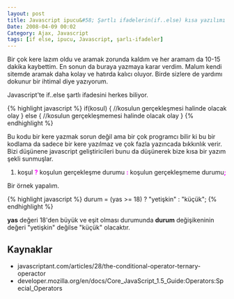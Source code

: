 ```yaml
---
layout: post
title: Javascript ipucu&#58; Şartlı ifadelerin(if..else) kısa yazılımı
Date: 2008-04-09 00:02
Category: Ajax, Javascript
tags: [if else, ipucu, Javascript, şarlı-ifadeler]
---
```


Bir çok kere lazım oldu ve aramak zorunda kaldım ve her aramam da 10-15
dakika kaybettim. En sonun da buraya yazmaya karar verdim. Malum kendi
sitemde aramak daha kolay ve hatırda kalıcı oluyor. Birde sizlere de
yardımı dokunur bir ihtimal diye yazıyorum.

Javascript'te if..else şartlı ifadesini herkes biliyor.

{% highlight javascript %}
if(kosul) { 
  //kosulun gerçekleşmesi halinde olacak olay 
} 
else { 
  //kosulun gerçekleşmemesi halinde olacak olay 
}
{% endhighlight %}

Bu kodu bir kere yazmak sorun değil ama bir çok programcı bilir ki bu
bir kodlama da sadece bir kere yazılmaz ve çok fazla yazıncada bıkkınlık
verir. Bizi düşünene javascript geliştiricileri bunu da düşünerek bize
kısa bir yazım şekli sunmuşlar.

1.  koşul <span style="color:#FF00FF; font-weight:bold">?</span> koşulun
    gerçekleşme durumu
    <span style="color:#FF00FF; font-weight:bold">:</span> koşulun
    gerçekleşmeme
    durumu<span style="color:#FF00FF; font-weight:bold">;</span>

Bir örnek yapalım.

{% highlight javascript %}
durum = (yas >= 18) ? "yetişkin" : "küçük";
{% endhighlight %}

**yas** değeri 18'den büyük ve eşit olması durumunda **durum**
değişikeninin değeri "yetişkin" değilse "küçük" olacaktır.

## Kaynaklar

-   javascriptant.com/articles/28/the-conditional-operator-ternary-operactor
-   developer.mozilla.org/en/docs/Core_JavaScript_1.5_Guide:Operators:Special_Operators